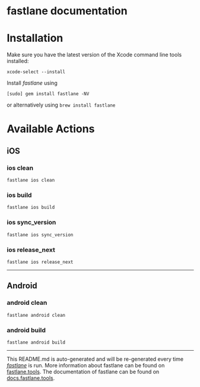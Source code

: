 fastlane documentation
================
# Installation

Make sure you have the latest version of the Xcode command line tools installed:

```
xcode-select --install
```

Install _fastlane_ using
```
[sudo] gem install fastlane -NV
```
or alternatively using `brew install fastlane`

# Available Actions
## iOS
### ios clean
```
fastlane ios clean
```

### ios build
```
fastlane ios build
```

### ios sync_version
```
fastlane ios sync_version
```

### ios release_next
```
fastlane ios release_next
```


----

## Android
### android clean
```
fastlane android clean
```

### android build
```
fastlane android build
```


----

This README.md is auto-generated and will be re-generated every time [_fastlane_](https://fastlane.tools) is run.
More information about fastlane can be found on [fastlane.tools](https://fastlane.tools).
The documentation of fastlane can be found on [docs.fastlane.tools](https://docs.fastlane.tools).

